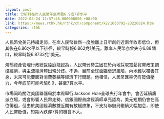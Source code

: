 ```yaml
---
layout: post
title: 分析料在岸人民幣年底考驗6.9或7算水平
date: 2022-08-24 12:57:46.000000000 +08:00
link: https://news.rthk.hk/rthk/ch/component/k2/1663792-20220824.htm
categories: rthk
---
```


人民幣兌美元持續走弱。在岸人民幣雖然一度脫離上日所創的近兩年收市低位，但其後在6.86水平以下徘徊，較早時報6.862兌1美元。離岸人民幣亦曾失守6.88關口，較早時報6.8733兌1美元。

鴻鵠資產管理行政總裁陸庭龍認為，人民幣弱勢主因在於內地採取寬鬆貨幣政策調控經濟，與主流經濟體出現分歧。不過，目前全球面臨衰退風險，內地難以獨善其身，未來可能要面對消費萎縮等經濟下行問題。他相信，人民幣匯率仍有貶值壓力，今年底前可能考驗6.9，甚至7算水平。

市場同時關注美國聯儲局於本周舉行Jackson Hole全球央行年會中，會否延續鷹派立場，或會影響人民幣走勢。信銀國際首席經濟師卓亮認為，美元短期仍會在高位徘徊，但由於美國經濟數據近期有放緩跡象，不支持聯儲局繼續大幅加息，即使人民幣貶值，短期內跌穿7算的機會不大。
